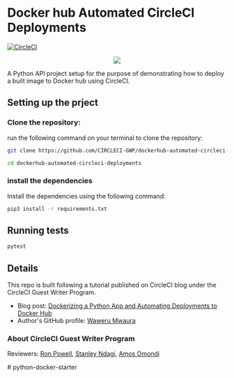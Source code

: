 # Docker hub Automated CircleCI Deployments

[![CircleCI](https://circleci.com/gh/mwaz/dockerhub-automated-circleci-deployments.svg?style=svg)](https://circleci.com/gh/mwaz/dockerhub-automated-circleci-deployments)

<p align="center"><img src="https://avatars3.githubusercontent.com/u/59034516"></p>

A Python API project setup for the purpose of demonstrating how to deploy a built image to Docker hub using CircleCI.

## Setting up the prject

### Clone the repository:

run the following command on your terminal to clone the repository:

```bash
git clone https://github.com/CIRCLECI-GWP/dockerhub-automated-circleci-deployments.git

cd dockerhub-automated-circleci-deployments
```

### install the dependencies

Install the dependencies using the following command:

```bash
pip3 install -r requirements.txt
```

## Running tests

```bash
pytest
```

## Details

This repo is built following a tutorial published on CircleCI blog under the CircleCI Guest Writer Program.

- Blog post: [Dockerizing a Python App and Automating Deployments to Docker Hub][blog]
- Author's GitHub profile: [Waweru Mwaura][author]

### About CircleCI Guest Writer Program

Reviewers: [Ron Powell][ron], [Stanley Ndagi][stan], [Amos Omondi][amos]

[blog]: https://circleci.com/blog/dockerize-a-python-app-with-automated-dockerhub-deployments-using-circleci/
[author]: https://github.com/mwaz
[gwp-program]: https://circle.ci/3ahQxfu
[ron]: https://github.com/ronpowelljr
[stan]: https://github.com/NdagiStanley
[amos]: https://github.com/amos-o
#   p y t h o n - d o c k e r - s t a r t e r  
 